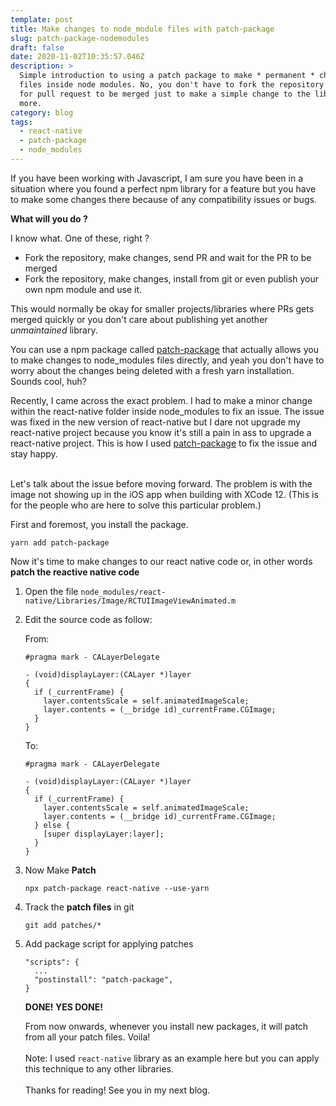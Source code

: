 ```yaml
---
template: post
title: Make changes to node_module files with patch-package
slug: patch-package-nodemodules
draft: false
date: 2020-11-02T10:35:57.046Z
description: >
  Simple introduction to using a patch package to make * permanent * changes to
  files inside node modules. No, you don't have to fork the repository or wait
  for pull request to be merged just to make a simple change to the library. No
  more.
category: blog
tags:
  - react-native
  - patch-package
  - node_modules
---
```


If you have been working with Javascript, I am sure you have been in a situation where you found a perfect npm library for a feature but you have to make some changes there because of any compatibility issues or bugs.

**What will you do ?**

I know what. One of these, right ?

- Fork the repository, make changes, send PR and wait for the PR to be merged
- Fork the repository, make changes, install from git or even publish your own npm module and use it.

This would normally be okay for smaller projects/libraries where PRs gets merged quickly or you don't care about publishing yet another _unmaintained_ library.

You can use a npm package called [patch-package](https://www.npmjs.com/package/patch-package) that actually allows you to make changes to node_modules files directly, and yeah you don't have to worry about the changes being deleted with a fresh yarn installation. Sounds cool, huh?

Recently, I came across the exact problem. I had to make a minor change within the react-native folder inside node_modules to fix an issue. The issue was fixed in the new version of react-native but I dare not upgrade my react-native project because you know it's still a pain in ass to upgrade a react-native project. This is how I used [patch-package](https://www.npmjs.com/package/patch-package) to fix the issue and stay happy.

\
Let's talk about the issue before moving forward. The problem is with the image not showing up in the iOS app when building with XCode 12. (This is for the people who are here to solve this particular problem.)

First and foremost, you install the package.

```
yarn add patch-package
```

Now it's time to make changes to our react native code or, in other words **patch the reactive native code**

1. Open the file `node_modules/react-native/Libraries/Image/RCTUIImageViewAnimated.m`

2. Edit the source code as follow:

   From:

   ```
   #pragma mark - CALayerDelegate

   - (void)displayLayer:(CALayer *)layer
   {
     if (_currentFrame) {
       layer.contentsScale = self.animatedImageScale;
       layer.contents = (__bridge id)_currentFrame.CGImage;
     }
   }
   ```

   To:

   ```
   #pragma mark - CALayerDelegate

   - (void)displayLayer:(CALayer *)layer
   {
     if (_currentFrame) {
       layer.contentsScale = self.animatedImageScale;
       layer.contents = (__bridge id)_currentFrame.CGImage;
     } else {
       [super displayLayer:layer];
     }
   }
   ```

3. Now Make **Patch**

   ```
   npx patch-package react-native --use-yarn
   ```

4. Track the **patch files** in git

   ```
   git add patches/*
   ```

5. Add package script for applying patches

   ```
   "scripts": {
     ...
     "postinstall": "patch-package",
   }
   ```

   **DONE! YES DONE!**

   From now onwards, whenever you install new packages, it will patch from all your patch files. Voila!\
   \
   Note: I used `react-native` library as an example here but you can apply this technique to any other libraries.\
   \
   Thanks for reading! See you in my next blog.
